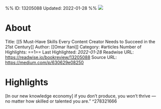 %%
ID: 13205088
Updated: 2022-01-28
%%
![](https://readwise-assets.s3.amazonaws.com/static/images/article0.00998d930354.png)

# About
Title: [[5 Must-Have Skills Every Content Creator Needs to Succeed in the 21st Century]]
Author: [[Omar Itani]]
Category: #articles
Number of Highlights: ==1==
Last Highlighted: *2022-01-28*
Readwise URL: https://readwise.io/bookreview/13205088
Source URL: https://medium.com/p/630629e08250


# Highlights 
[In our new knowledge economy] if you don’t produce, you won’t thrive — no matter how skilled or talented you are.”  ^278321666

